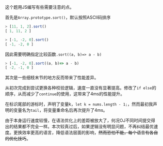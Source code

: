 这个题用JS编写有些需要注意的点。

首先是`Array.prototype.sort()`，默认按照ASCII码排序
```js
> [11, 1, 2].sort()
[ 1, 11, 2 ]

> [-1, -2, 0].sort()
[ -1, -2, 0 ]
```
因此需要明确指定比较函数`.sort((a, b)=> a - b)`
```js
> [-1, -2, 0].sort((a, b)=> a - b)
[ -2, -1, 0 ]
```

其次是一些细枝末节的地方反而带来了性能差异。

从初次完成到尝试更换各种校验逻辑，速度一直没有显著提高。修改了`if else`的顺序，从而减少了`continue`的使用，这带来了4ms的性能提升。

在标识尾部的游标时，声明了变量k，`let k = nums.length - 1;`，然而最初我声明的变量名为`tail`，将变量重命名后再次提升了4ms。

由于本身运行速度较慢，在语法优化上的差距被放大了，何况OJ不同时间提交得出的结果都不完全一样。本次较真过后，如果逻辑没有明显问题，不再纠结最优速度。更换效率更高的语言，降低语法层面的影响，~~然而恐怕不能，每个语言有各自的优化技巧~~。
